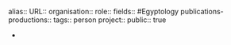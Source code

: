 alias::
URL::
organisation::
role:: 
fields:: #Egyptology 
publications-productions:: 
tags:: person
project::
public:: true

-